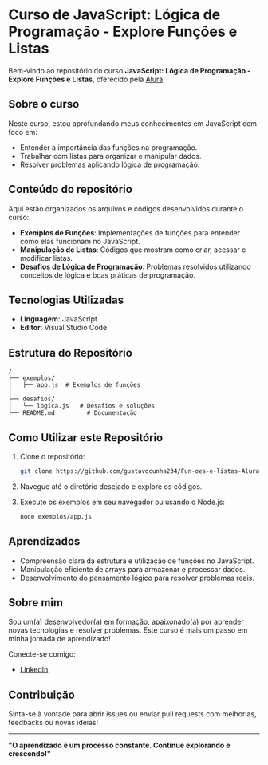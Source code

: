 # Curso de JavaScript: Lógica de Programação - Explore Funções e Listas

Bem-vindo ao repositório do curso **JavaScript: Lógica de Programação - Explore Funções e Listas**, oferecido pela [Alura](https://www.alura.com.br)!

## Sobre o curso

Neste curso, estou aprofundando meus conhecimentos em JavaScript com foco em:

- Entender a importância das funções na programação.
- Trabalhar com listas para organizar e manipular dados.
- Resolver problemas aplicando lógica de programação.

## Conteúdo do repositório

Aqui estão organizados os arquivos e códigos desenvolvidos durante o curso:

- **Exemplos de Funções**: Implementações de funções para entender como elas funcionam no JavaScript.
- **Manipulação de Listas**: Códigos que mostram como criar, acessar e modificar listas.
- **Desafios de Lógica de Programação**: Problemas resolvidos utilizando conceitos de lógica e boas práticas de programação.

## Tecnologias Utilizadas

- **Linguagem**: JavaScript
- **Editor**: Visual Studio Code

## Estrutura do Repositório

```
/
├── exemplos/
│   ├── app.js  # Exemplos de funções
│   
├── desafios/
│   └── logica.js   # Desafios e soluções
└── README.md         # Documentação
```

## Como Utilizar este Repositório

1. Clone o repositório:

   ```bash
   git clone https://github.com/gustavocunha234/Fun-oes-e-listas-Alura.git
   ```

2. Navegue até o diretório desejado e explore os códigos.

3. Execute os exemplos em seu navegador ou usando o Node.js:

   ```bash
   node exemplos/app.js
   ```

## Aprendizados

- Compreensão clara da estrutura e utilização de funções no JavaScript.
- Manipulação eficiente de arrays para armazenar e processar dados.
- Desenvolvimento do pensamento lógico para resolver problemas reais.

## Sobre mim

Sou um(a) desenvolvedor(a) em formação, apaixonado(a) por aprender novas tecnologias e resolver problemas. Este curso é mais um passo em minha jornada de aprendizado!

Conecte-se comigo:

- [LinkedIn](https://www.linkedin.com/in/gustavo-cunha-837044160/)

## Contribuição

Sinta-se à vontade para abrir issues ou enviar pull requests com melhorias, feedbacks ou novas ideias!

---

**"O aprendizado é um processo constante. Continue explorando e crescendo!"**
